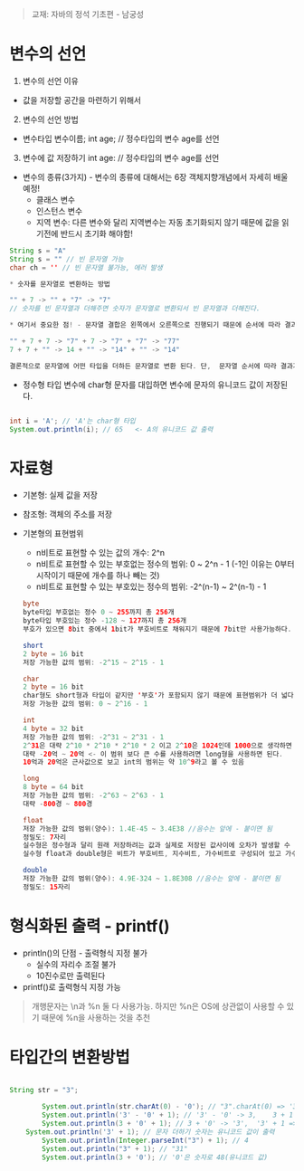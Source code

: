 > 교재: 자바의 정석 기초편 - 남궁성 

#  변수의 선언

1. 변수의 선언 이유
- 값을 저장할 공간을 마련하기 위해서

2. 변수의 선언 방법
- 변수타입 변수이름;
int age; // 정수타입의 변수 age를 선언

3. 변수에 값 저장하기
int age: // 정수타입의 변수 age를 선언

- 변수의 종류(3가지) - 변수의 종류에 대해서는 6장 객체지향개념에서 자세히 배울 예정!
  - 클래스 변수
  - 인스턴스 변수
  - 지역 변수: 다른 변수와 달리 지역변수는 자동 초기화되지 않기 때문에 값을 읽기전에 반드시 초기화 해야함!

```java
String s = "A"
String s = "" // 빈 문자열 가능 
char ch = '' // 빈 문자열 불가능, 에러 발생

* 숫자를 문자열로 변환하는 방법

"" + 7 -> "" + "7" -> "7"
// 숫자를 빈 문자열과 더해주면 숫자가 문자열로 변환되서 빈 문자열과 더해진다.

* 여기서 중요한 점! - 문자열 결합은 왼쪽에서 오른쪽으로 진행되기 때문에 순서에 따라 결과가 완전 달라진다!

"" + 7 + 7 -> "7" + 7 -> "7" + "7" -> "77"
7 + 7 + "" -> 14 + "" -> "14" + "" -> "14"

결론적으로 문자열에 어떤 타입을 더하든 문자열로 변환 된다. 단,  문자열 순서에 따라 결과가 달라질 수 있음!

```

- 정수형 타입 변수에 char형 문자를 대입하면 변수에 문자의 유니코드 값이 저장된다.

```java

int i = 'A'; // 'A'는 char형 타입
System.out.println(i); // 65   <- A의 유니코드 값 출력

```

# 자료형 
- 기본형: 실제 값을 저장
- 참조형: 객체의 주소를 저장

- 기본형의 표현범위
  - n비트로 표현할 수 있는 값의 개수: 2^n
  - n비트로 표현할 수 있는 부호없는 정수의 범위: 0 ~ 2^n - 1  (-1인 이유는 0부터 시작이기 때문에 개수를 하나 빼는 것)
  - n비트로 표현할 수 있는 부호있는 정수의 범위: -2^(n-1) ~ 2^(n-1) - 1

  ```java
  byte
  byte타입 부호없는 정수 0 ~ 255까지 총 256개 
  byte타입 부호있는 정수 -128 ~ 127까지 총 256개
  부호가 있으면 8bit 중에서 1bit가 부호비트로 채워지기 때문에 7bit만 사용가능하다.

  short
  2 byte = 16 bit  
  저장 가능한 값의 범위: -2^15 ~ 2^15 - 1

  char
  2 byte = 16 bit
  char형도 short형과 타입이 같지만 '부호'가 포함되지 않기 때문에 표현범위가 더 넓다
  저장 가능한 값의 범위: 0 ~ 2^16 - 1

  int
  4 byte = 32 bit
  저장 가능한 값의 범위: -2^31 ~ 2^31 - 1
  2^31은 대략 2^10 * 2^10 * 2^10 * 2 이고 2^10은 1024인데 1000으로 생각하면 대략 10^3이면 10^3 * 10^3 * 10^3 은 10^9이고 이 수는 약 10억 이니까 여기에 곱하기 2를 하면 2^31은 약 20억이라는 것을 알 수 있다.
  대략 -20억 ~ 20억 <- 이 범위 보다 큰 수를 사용하려면 long형을 사용하면 된다.
  10억과 20억은 근사값으로 보고 int의 범위는 약 10^9라고 볼 수 있음

  long
  8 byte = 64 bit
  저장 가능한 값의 범위: -2^63 ~ 2^63 - 1
  대략 -800경 ~ 800경

  float
  저장 가능한 값의 범위(양수): 1.4E-45 ~ 3.4E38 //음수는 앞에 - 붙이면 됨
  정밀도: 7자리
  실수형은 정수형과 달리 원래 저장하려는 값과 실제로 저장된 값사이에 오차가 발생할 수 있다.
  실수형 float과 double형은 비트가 부호비트, 지수비트, 가수비트로 구성되어 있고 가수비트는 24비트까지 저장할 수 있다. 그래서 2^24는 10^7과 10^8사이의 수이기 때문에 정밀도, 즉 오차없는 자리수가 10진수로 표현했을때 7자리수 까지 표현 가능한 것이다.

  double
  저장 가능한 값의 범위(양수): 4.9E-324 ~ 1.8E308 //음수는 앞에 - 붙이면 됨
  정밀도: 15자리

  ```

# 형식화된 출력 - printf()

- println()의 단점 - 출력형식 지정 불가
  - 실수의 자리수 조절 불가
  - 10진수로만 출력된다
- printf()로 출력형식 지정 가능

> 개행문자는 \n과 %n 둘 다 사용가능.
> 하지만 %n은 OS에 상관없이 사용할 수 있기 때문에 %n을 사용하는 것을 추천

# 타입간의 변환방법

```java

String str = "3";
		
		System.out.println(str.charAt(0) - '0'); // "3".charAt(0) => '3'
		System.out.println('3' - '0' + 1); // '3' - '0' -> 3,    3 + 1 => 4
		System.out.println(3 + '0' + 1); // 3 + '0' -> '3',  '3' + 1 => 유니코드 값
    System.out.println('3' + 1); // 문자 더하기 숫자는 유니코드 값이 출력
		System.out.println(Integer.parseInt("3") + 1); // 4
		System.out.println("3" + 1); // "31"
		System.out.println(3 + '0'); // '0'은 숫자로 48(유니코드 값)
		
```

